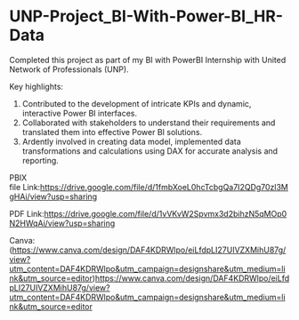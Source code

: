 # UNP-Project_BI-With-Power-BI_HR-Data

Completed this project as part of my BI with PowerBI Internship with United Network of Professionals (UNP).

Key highlights:

1. Contributed to the development of intricate KPIs and dynamic, interactive Power BI interfaces.
2. Collaborated with stakeholders to understand their requirements and translated them into effective Power BI solutions.
3. Ardently involved in creating data model, implemented data transformations and calculations using DAX for accurate analysis and reporting.

PBIX file Link:https://drive.google.com/file/d/1fmbXoeL0hcTcbgQa7I2QDg70zl3MgHAi/view?usp=sharing

PDF Link:https://drive.google.com/file/d/1vVKvW2Spvmx3d2bihzN5qMOp0N2HWqAi/view?usp=sharing

Canva: (https://www.canva.com/design/DAF4KDRWlpo/eiLfdpLI27UIVZXMihU87g/view?utm_content=DAF4KDRWlpo&utm_campaign=designshare&utm_medium=link&utm_source=editor)https://www.canva.com/design/DAF4KDRWlpo/eiLfdpLI27UIVZXMihU87g/view?utm_content=DAF4KDRWlpo&utm_campaign=designshare&utm_medium=link&utm_source=editor
